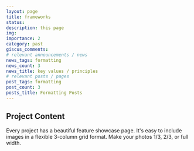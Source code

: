 ```yaml
---
layout: page
title: frameworks
status:
description: this page
img:
importance: 2
category: past
giscus_comments:
# relevant announcements / news
news_tags: formatting
news_count: 3
news_title: key values / principles
# relevant posts / pages
post_tags: formatting
post_count: 3
posts_title: Formatting Posts
---
```


<h2>Project Content</h2>

Every project has a beautiful feature showcase page.
It's easy to include images in a flexible 3-column grid format.
Make your photos 1/3, 2/3, or full width.
